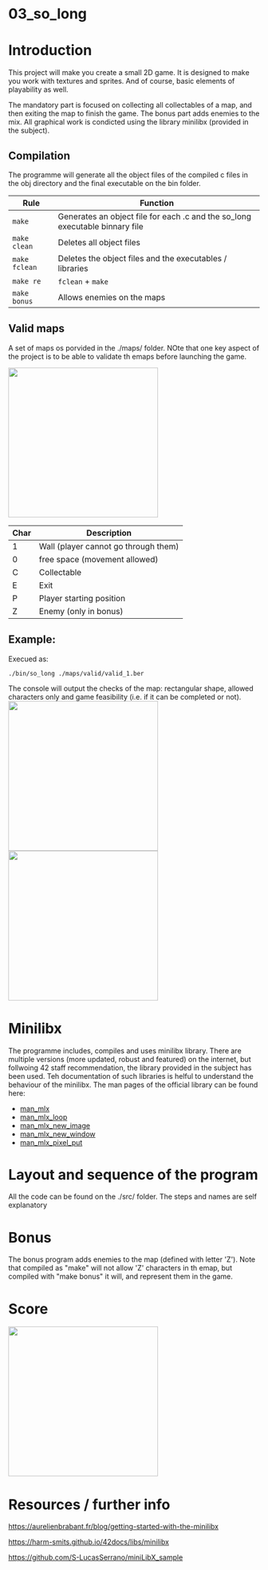 # 03_so_long

# Introduction
This project will make you create a small 2D game. It is designed to make you work with textures and sprites. And of course, basic elements of playability as well.

The mandatory part is focused on collecting all collectables of a map, and then exiting the map to finish the game. The bonus part adds enemies to the mix.
All graphical work is condicted using the library minilibx (provided in the subject).

## Compilation
The programme will generate all the object files of the compiled c files in the obj directory and the final executable on the bin folder.

| Rule | Function |
| - | - |
| ``make`` | Generates an object file for each .c and the so_long executable binnary file |
| ``make clean`` | Deletes all object files |
| ``make fclean`` | Deletes the object files and the executables / libraries |
| ``make re`` |``fclean`` + ``make`` |
| ``make bonus`` | Allows enemies on the maps |

## Valid maps
A set of maps os porvided in the ./maps/ folder. NOte that one key aspect of the project is to be able to validate th emaps before launching the game.

<img  width="300" src="https://github.com/ikersojo/03_so_long/blob/main/doc/imgs/map_file.png\?raw\=true">

| Char | Description |
| - | - |
| 1 | Wall (player cannot go through them) |
| 0 | free space (movement allowed) |
| C | Collectable |
| E | Exit |
| P | Player starting position |
| Z | Enemy (only in bonus) |

## Example:
Execued as:
```
./bin/so_long ./maps/valid/valid_1.ber
```
The console will output the checks of the map: rectangular shape, allowed characters only and game feasibility (i.e. if it can be completed or not).
<img  width="300" src="https://github.com/ikersojo/03_so_long/blob/main/doc/imgs/example_console.png\?raw\=true">
<img  width="300" src="https://github.com/ikersojo/03_so_long/blob/main/doc/imgs/example_game.png\?raw\=true">

# Minilibx
The programme includes, compiles and uses minilibx library. There are multiple versions (more updated, robust and featured) on the internet, but follwoing 42 staff recommendation, the library provided in the subject has been used. Teh documentation of such libraries is helful to understand the behaviour of the minilibx.
The man pages of the official library can be found here:
- [man_mlx](https://github.com/ikersojo/03_so_long/blob/main/lib/LIBMLX/doc/man/man_mlx.md)
- [man_mlx_loop](https://github.com/ikersojo/03_so_long/blob/main/lib/LIBMLX/doc/man/man_mlx_loop.md)
- [man_mlx_new_image](https://github.com/ikersojo/03_so_long/blob/main/lib/LIBMLX/doc/man/man_mlx_new_image.md)
- [man_mlx_new_window](https://github.com/ikersojo/03_so_long/blob/main/lib/LIBMLX/doc/man/man_mlx_new_window.md)
- [man_mlx_pixel_put](https://github.com/ikersojo/03_so_long/blob/main/lib/LIBMLX/doc/man/man_mlx_pixel_put.md)

# Layout and sequence of the program
All the code can be found on the ./src/ folder. The steps and names are self explanatory

# Bonus
The bonus program adds enemies to the map (defined with letter 'Z').
Note that compiled as "make" will not allow 'Z' characters in th emap, but compiled with "make bonus" it will, and represent them in the game.

# Score
<img  width="300" src="https://github.com/ikersojo/03_so_long/blob/main/doc/imgs/score.png\?raw\=true">

# Resources / further info
https://aurelienbrabant.fr/blog/getting-started-with-the-minilibx

https://harm-smits.github.io/42docs/libs/minilibx

https://github.com/S-LucasSerrano/miniLibX_sample
